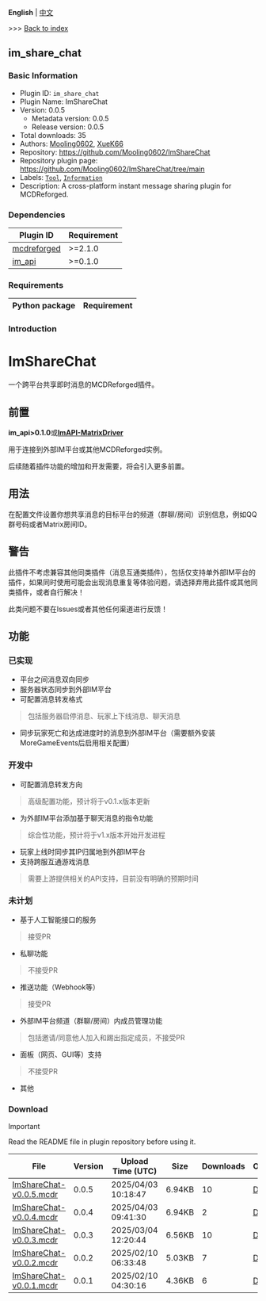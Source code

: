 **English** | [中文](readme-zh_cn.md)

\>\>\> [Back to index](/readme.md)

## im_share_chat

### Basic Information

- Plugin ID: `im_share_chat`
- Plugin Name: ImShareChat
- Version: 0.0.5
  - Metadata version: 0.0.5
  - Release version: 0.0.5
- Total downloads: 35
- Authors: [Mooling0602](https://github.com/Mooling0602), [XueK66](https://github.com/XueK66)
- Repository: https://github.com/Mooling0602/ImShareChat
- Repository plugin page: https://github.com/Mooling0602/ImShareChat/tree/main
- Labels: [`Tool`](/labels/tool/readme.md), [`Information`](/labels/information/readme.md)
- Description: A cross-platform instant message sharing plugin for MCDReforged.

### Dependencies

| Plugin ID | Requirement |
| --- | --- |
| [mcdreforged](https://github.com/Fallen-Breath/MCDReforged) | \>=2.1.0 |
| [im_api](/plugins/im_api/readme.md) | \>=0.1.0 |

### Requirements

| Python package | Requirement |
| --- | --- |

### Introduction

# ImShareChat
一个跨平台共享即时消息的MCDReforged插件。

## 前置
**im_api>0.1.0**或[**ImAPI-MatrixDriver**](https://github.com/Mooling0602/ImAPI-MatrixDriver)

用于连接到外部IM平台或其他MCDReforged实例。

后续随着插件功能的增加和开发需要，将会引入更多前置。

## 用法
在配置文件设置你想共享消息的目标平台的频道（群聊/房间）识别信息，例如QQ群号码或者Matrix房间ID。

## 警告
此插件不考虑兼容其他同类插件（消息互通类插件），包括仅支持单外部IM平台的插件，如果同时使用可能会出现消息重复等体验问题，请选择弃用此插件或其他同类插件，或者自行解决！

此类问题不要在Issues或者其他任何渠道进行反馈！

## 功能
### 已实现
- 平台之间消息双向同步
- 服务器状态同步到外部IM平台
- 可配置消息转发格式
> 包括服务器启停消息、玩家上下线消息、聊天消息
- 同步玩家死亡和达成进度时的消息到外部IM平台（需要额外安装MoreGameEvents后启用相关配置）

### 开发中
- 可配置消息转发方向
> 高级配置功能，预计将于v0.1.x版本更新
- 为外部IM平台添加基于聊天消息的指令功能
> 综合性功能，预计将于v1.x版本开始开发进程
- 玩家上线时同步其IP归属地到外部IM平台
- 支持跨服互通游戏消息
> 需要上游提供相关的API支持，目前没有明确的预期时间

### 未计划
- 基于人工智能接口的服务
> 接受PR
- 私聊功能
> 不接受PR
- 推送功能（Webhook等）
> 接受PR
- 外部IM平台频道（群聊/房间）内成员管理功能
> 包括邀请/同意他人加入和踢出指定成员，不接受PR
- 面板（网页、GUI等）支持
> 不接受PR
- 其他

### Download

> [!IMPORTANT]
> Read the README file in plugin repository before using it.

| File | Version | Upload Time (UTC) | Size | Downloads | Operations |
| --- | --- | --- | --- | --- | --- |
| [ImShareChat-v0.0.5.mcdr](https://github.com/Mooling0602/ImShareChat/releases/tag/0.0.5) | 0.0.5 | 2025/04/03 10:18:47 | 6.94KB | 10 | [Download](https://github.com/Mooling0602/ImShareChat/releases/download/0.0.5/ImShareChat-v0.0.5.mcdr) |
| [ImShareChat-v0.0.4.mcdr](https://github.com/Mooling0602/ImShareChat/releases/tag/0.0.4) | 0.0.4 | 2025/04/03 09:41:30 | 6.94KB | 2 | [Download](https://github.com/Mooling0602/ImShareChat/releases/download/0.0.4/ImShareChat-v0.0.4.mcdr) |
| [ImShareChat-v0.0.3.mcdr](https://github.com/Mooling0602/ImShareChat/releases/tag/0.0.3) | 0.0.3 | 2025/03/04 12:20:44 | 6.56KB | 10 | [Download](https://github.com/Mooling0602/ImShareChat/releases/download/0.0.3/ImShareChat-v0.0.3.mcdr) |
| [ImShareChat-v0.0.2.mcdr](https://github.com/Mooling0602/ImShareChat/releases/tag/0.0.2) | 0.0.2 | 2025/02/10 06:33:48 | 5.03KB | 7 | [Download](https://github.com/Mooling0602/ImShareChat/releases/download/0.0.2/ImShareChat-v0.0.2.mcdr) |
| [ImShareChat-v0.0.1.mcdr](https://github.com/Mooling0602/ImShareChat/releases/tag/0.0.1) | 0.0.1 | 2025/02/10 04:30:16 | 4.36KB | 6 | [Download](https://github.com/Mooling0602/ImShareChat/releases/download/0.0.1/ImShareChat-v0.0.1.mcdr) |

